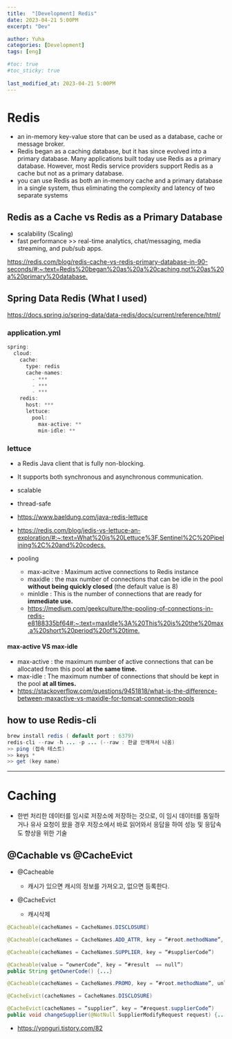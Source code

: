 ```yaml
---
title:  "[Development] Redis"
date: 2023-04-21 5:00PM
excerpt: "Dev"

author: Yuha
categories: [Development]
tags: [eng]

#toc: true
#toc_sticky: true
 
last_modified_at: 2023-04-21 5:00PM
---
```


# Redis
- an in-memory key-value store that can be used as a database, cache or message broker.
- Redis began as a caching database, but it has since evolved into a primary database. Many applications built today use Redis as a primary database.  However, most Redis service providers support Redis as a cache but not as a primary database.
- you can use Redis as both an in-memory cache and a primary database in a single system, thus eliminating the complexity and latency of two separate systems

## Redis as a Cache vs Redis as a Primary Database
- scalability (Scaling)
- fast performance >> real-time analytics, chat/messaging, media streaming, and pub/sub apps. 

<https://redis.com/blog/redis-cache-vs-redis-primary-database-in-90-seconds/#:~:text=Redis%20began%20as%20a%20caching,not%20as%20a%20primary%20database.>

## Spring Data Redis (What I used)
<https://docs.spring.io/spring-data/data-redis/docs/current/reference/html/>

### application.yml
```java
spring:
  cloud:
    cache:
      type: redis
      cache-names:
        - ***
        - ***
        - ***
    redis:
      host: ***
      lettuce:
        pool:
          max-active: **
          min-idle: **
```

### lettuce
- a Redis Java client that is fully non-blocking. 
- It supports both synchronous and asynchronous 
communication. 
- scalable
- thread-safe
- <https://www.baeldung.com/java-redis-lettuce>
- <https://redis.com/blog/jedis-vs-lettuce-an-exploration/#:~:text=What%20is%20Lettuce%3F,Sentinel%2C%20Pipelining%2C%20and%20codecs.>


- pooling
  - max-acitve : Maximum active connections to Redis instance
  - maxidle :  the max number of connections that can be idle in the pool **without being quickly closed** (the default value is 8)
  - minIdle : This is the number of connections that are ready for **immediate use.**
  - <https://medium.com/geekculture/the-pooling-of-connections-in-redis-e8188335bf64#:~:text=maxIdle%3A%20This%20is%20the%20max,a%20short%20period%20of%20time.>


#### max-active VS max-idle
-  max-active : the maximum number of active connections that can be allocated from this pool **at the same time.**
- max-idle : The maximum number of connections that should be kept in the pool **at all times.**
- <https://stackoverflow.com/questions/9451818/what-is-the-difference-between-maxactive-vs-maxidle-for-tomcat-connection-pools>


## how to use Redis-cli

```java
brew install redis ( default port : 6379)
redis-cli --raw -h ... -p ... (--raw : 한글 안깨져서 나옴)
>> ping (접속 테스트)
>> keys * 
>> get (key name)
```

---

# Caching
- 한번 처리한 데이터를 임시로 저장소에 저장하는 것으로, 이 임시 데이터를 동일하거나 유사 요청이 왔을 경우 저장소에서 바로 읽어와서 응답을 하여 성능 및 응답속도 향상을 위한 기술

## @Cachable vs @CacheEvict
- @Cacheable
  - 캐시가 있으면 캐시의 정보를 가져오고, 없으면 등록한다.

- @CacheEvict
  - 캐시삭제

```java
@Cacheable(cacheNames = CacheNames.DISCLOSURE)

@Cacheable(cacheNames = CacheNames.ADD_ATTR, key = “#root.methodName”, condition = “#result != null”)

@Cacheable(cacheNames = CacheNames.SUPPLIER, key = “#supplierCode”)

@Cacheable(value = “ownerCode”, key = “#result  == null”)
public String getOwnerCode() {...}

@Cacheable(cacheNames = CacheNames.PROMO, key = “#root.methodName”, unless =  “#result.isEmpty()”)

@CacheEvict(cacheNames = CacheNames.DISCLOSURE)

@CacheEvict(cacheNames = ”supplier”, key = “#request.supplierCode”)
public void changeSupplier(@NotNull SupplierModifyRequest request) {...}
```

- <https://yonguri.tistory.com/82>
